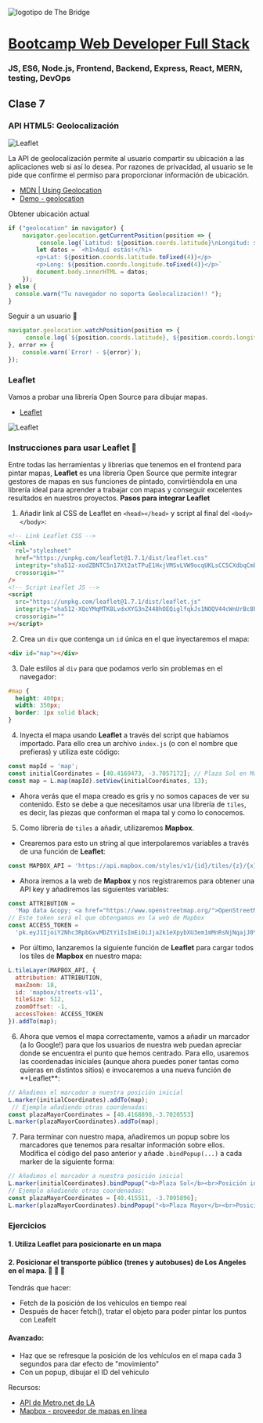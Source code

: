 ![logotipo de The Bridge](https://user-images.githubusercontent.com/27650532/77754601-e8365180-702b-11ea-8bed-5bc14a43f869.png  "logotipo de The Bridge")


# [Bootcamp Web Developer Full Stack](https://www.thebridge.tech/bootcamps/bootcamp-fullstack-developer/)
### JS, ES6, Node.js, Frontend, Backend, Express, React, MERN, testing, DevOps

## Clase 7

### API HTML5: Geolocalización

![Leaflet](../../assets/js_avanzado/clase7/geolocation.png)

La API de geolocalización permite al usuario compartir su ubicación a las aplicaciones web si así lo desea. Por razones de privacidad, al usuario se le pide que confirme el permiso para proporcionar información de ubicación.

- [MDN | Using Geolocation](https://developer.mozilla.org/es/docs/WebAPI/Using_geolocation)
- [Demo - geolocation](https://www.w3schools.com/html/html5_geolocation.asp)


Obtener ubicación actual

```javascript
if ("geolocation" in navigator) {
    navigator.geolocation.getCurrentPosition(position => {
         console.log(`Latitud: ${position.coords.latitude}\nLongitud: ${position.coords.longitude}`);
        let datos = `<h1>Aquí estás!</h1>
        <p>Lat: ${position.coords.latitude.toFixed(4)}</p>
        <p>Long: ${position.coords.longitude.toFixed(4)}</p>`
        document.body.innerHTML = datos;
    });
} else {
  console.warn("Tu navegador no soporta Geolocalización!! ");
}
```

Seguir a un usuario :grimacing:

```javascript
navigator.geolocation.watchPosition(position => {
     console.log(`${position.coords.latitude}, ${position.coords.longitude}`)
}, error => {
    console.warn(`Error! - ${error}`);
});
```


### Leaflet
Vamos a probar una librería Open Source para dibujar mapas.
- [Leaflet](https://leafletjs.com/)

![Leaflet](../../assets/js_avanzado/clase7/leaflet.png)

### Instrucciones para usar Leaflet :unicorn:
Entre todas las herramientas y librerias que tenemos en el frontend para pintar mapas, **Leaflet** es una librería Open Source que permite integrar gestores de mapas en sus funciones de pintado, convirtiéndola en una librería ideal para aprender a trabajar con mapas y conseguir excelentes resultados en nuestros proyectos.
**Pasos para integrar Leaflet**
1. Añadir link al CSS de Leaflet en `<head></head>` y script al final del `<body></body>`:
```html
<!-- Link Leaflet CSS -->
<link
  rel="stylesheet"
  href="https://unpkg.com/leaflet@1.7.1/dist/leaflet.css"
  integrity="sha512-xodZBNTC5n17Xt2atTPuE1HxjVMSvLVW9ocqUKLsCC5CXdbqCmblAshOMAS6/keqq/sMZMZ19scR4PsZChSR7A=="
  crossorigin=""
/>
<!-- Script Leaflet JS -->
<script
  src="https://unpkg.com/leaflet@1.7.1/dist/leaflet.js"
  integrity="sha512-XQoYMqMTK8LvdxXYG3nZ448hOEQiglfqkJs1NOQV44cWnUrBc8PkAOcXy20w0vlaXaVUearIOBhiXZ5V3ynxwA=="
  crossorigin=""
></script>
```
2. Crea un `div` que contenga un `id` única en el que inyectaremos el mapa:
```html
<div id="map"></div>
```
3. Dale estilos al `div` para que podamos verlo sin problemas en el navegador:
```css
#map {
  height: 400px;
  width: 350px;
  border: 1px solid black;
}
```
4. Inyecta el mapa usando **Leaflet** a través del script que habíamos importado. Para ello crea un archivo `index.js` (o con el nombre que prefieras) y utiliza este código:
```javascript
const mapId = 'map';
const initialCoordinates = [40.4169473, -3.7057172]; // Plaza Sol en Madrid [lat, lng]
const map = L.map(mapId).setView(initialCoordinates, 13);
```
- Ahora verás que el mapa creado es gris y no somos capaces de ver su contenido. Esto se debe a que necesitamos usar una librería de `tiles`, es decir, las piezas que conforman el mapa tal y como lo conocemos.
5. Como librería de `tiles` a añadir, utilizaremos **Mapbox**.
- Crearemos para esto un string al que interpolaremos variables a través de una función de **Leaflet**:
```javascript
const MAPBOX_API = 'https://api.mapbox.com/styles/v1/{id}/tiles/{z}/{x}/{y}?access_token={accessToken}'
```
- Ahora iremos a la web de **Mapbox** y nos registraremos para obtener una API key y añadiremos las siguientes variables:

```javascript
const ATTRIBUTION =
  'Map data &copy; <a href="https://www.openstreetmap.org/">OpenStreetMap</a> contributors, <a href="https://creativecommons.org/licenses/by-sa/2.0/">CC-BY-SA</a>, Imagery © <a href="https://www.mapbox.com/">Mapbox</a>';
// Este token será el que obtengamos en la web de Mapbox
const ACCESS_TOKEN =
  'pk.eyJ1IjoiY2Nhc3RpbGxvMDZtYiIsImEiOiJja2k1eXpybXU3em1mMnRsNjNqajJ0YW12In0.aFQJlFDBDQeUpLHT4EiRYg';
```
- Por último, lanzaremos la siguiente función de **Leaflet** para cargar todos los tiles de **Mapbox** en nuestro mapa:

```javascript
L.tileLayer(MAPBOX_API, {
  attribution: ATTRIBUTION,
  maxZoom: 18,
  id: 'mapbox/streets-v11',
  tileSize: 512,
  zoomOffset: -1,
  accessToken: ACCESS_TOKEN
}).addTo(map);
```

6. Ahora que vemos el mapa correctamente, vamos a añadir un marcador (a lo Google!) para que los usuarios de nuestra web puedan apreciar donde se encuentra el punto que hemos centrado. Para ello, usaremos las coordenadas iniciales (aunque ahora puedes poner tantas como quieras en distintos sitios) e invocaremos a una nueva función de \*+Leaflet\*\*:

```javascript
// Añadimos el marcador a nuestra posición inicial
L.marker(initialCoordinates).addTo(map);
 // Ejemplo añadiendo otras coordenadas:
const plazaMayorCoordinates = [40.4168898,-3.7020553]
L.marker(plazaMayorCoordinates).addTo(map);
```
7. Para terminar con nuestro mapa, añadiremos un popup sobre los marcadores que tenemos para resaltar información sobre ellos. Modifica el código del paso anterior y añade `.bindPopup(...)` a cada marker de la siguiente forma:

```javascript
// Añadimos el marcador a nuestra posición inicial
L.marker(initialCoordinates).bindPopup("<b>Plaza Sol</b><br>Posición inicial del mapa").addTo(map);
// Ejemplo añadiendo otras coordenadas:
const plazaMayorCoordinates = [40.415511, -3.7095896];
L.marker(plazaMayorCoordinates).bindPopup("<b>Plaza Mayor</b><br>Posición adicional").addTo(map);
```


### Ejercicios
#### 1. Utiliza Leaflet para posicionarte en un mapa

#### 2. Posicionar el transporte público (trenes y autobuses) de Los Angeles en el mapa. :tada: :bus: :tram:

Tendrás que hacer:
- Fetch de la posición de los vehículos en tiempo real
- Después de hacer fetch(), tratar el objeto para poder pintar los puntos con Leafelt

#### Avanzado: 
- Haz que se refresque la posición de los vehículos en el mapa cada 3 segundos para dar efecto de "movimiento"
- Con un popup, dibujar el ID del vehículo

Recursos:
- [API de Metro.net de LA](https://developer.metro.net/)
- [Mapbox - proveedor de mapas en línea](https://www.mapbox.com/)